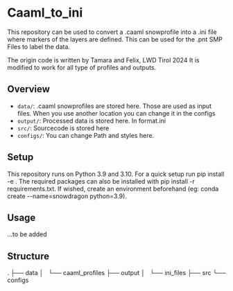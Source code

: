 # Caaml_to_ini
This repository can be used to convert a .caaml snowprofile into a .ini file where markers of the layers are defined. This can be used for the .pnt SMP Files to label the data.

The origin code is written by Tamara and Felix, LWD Tirol 2024
It is modified to work for all type of profiles and outputs. 

## Overview 

-   `data/`: .caaml snowprofiles are stored here. Those are used as input files. When you use another       location you can change it in the configs
-   `output/`: Processed data is stored here. In format.ini
-   `src/`: Sourcecode is stored here
-   `configs/`: You can change Path and styles here.

## Setup 
This repository runs on Python 3.9 and 3.10. For a quick setup run pip install -e . The required packages can also be installed with pip install -r requirements.txt. If wished, create an environment beforehand (eg: conda create --name=snowdragon python=3.9).

## Usage 
...to be added

## Structure
.
├── data
│   └── caaml_profiles
├── output
│   └── ini_files
├── src
└── configs
